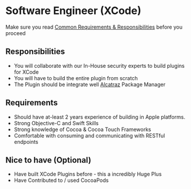 # Software Engineer (XCode)

Make sure you read [Common Requirements & Responsibilities](https://github.com/appknox/careers#common-requirements--responsibilities) before you proceed

## Responsibilities

* You will collaborate with our In-House security experts to build plugins for XCode
* You will have to build the entire plugin from scratch
* The Plugin should be integrate well [Alcatraz](http://alcatraz.io/) Package Manager


## Requirements

* Should have at-least 2 years experience of building in Apple platforms.
* Strong Objective-C and Swift Skills
* Strong knowledge of Cocoa & Cocoa Touch Frameworks
* Comfortable with consuming and communicating with RESTful endpoints


## Nice to have (Optional)

* Have built XCode Plugins before - this a incredibly Huge Plus
* Have Contributed to / used CocoaPods
